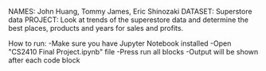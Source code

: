 NAMES: John Huang, Tommy James, Eric Shinozaki
DATASET: Superstore data
PROJECT: Look at trends of the superestore data and determine the best places, products and years for sales and profits.

How to run:
-Make sure you have Jupyter Notebook installed
-Open "CS2410 Final Project.ipynb" file
-Press run all blocks
-Output will be shown after each code block